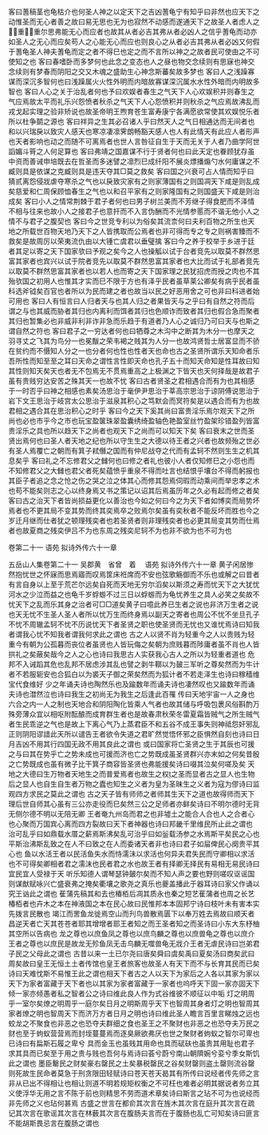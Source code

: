 <!-- { "loadSidebar": true } -->
客曰蓍稿茎也龟枯介也何圣人神之以定天下之吉凶蓍龟宁有知乎曰非然也应天下之动惟圣而无心者善之故曰易无思也无为也寂然不动感而遂通天下之故圣人者虑人之&#62699;&#63140;重&#62699;&#63140;重尔思弗能无心而应者也故其从者必吉其弗从者必凶人之信乎蓍龟而动亦如圣人之无心而应矣苟人之心能无心而应也则良心之从者必吉其弗从者必凶又何假于蓍龟圣人神夫蓍龟而定之者不得巳也定之而不言所以神之之故者民可使由之不可使知之也
客曰春嗜卧而多梦何也此念之变态也人之昼也物交念续则有思寐也神交念续则有梦春而阴阳之交又木魂之盛助生心神念斯蕃矣故多梦也
客曰人之浅躁寡谋而深沉多智何也曰浅躁属火火性外明而内暗故寡谋深沉属水水性外暗而内明故多智也
客曰人心之关于治乱者何也予曰欢娱者春生之气天下人心欢娱积并则春生之气应焉故太平而礼乐兴怨愤者秋杀之气天下人心怨愤积并则秋杀之气应焉故沸乱而戎戈起实理之验非矫说也故圣帝明王煦育苍生富寿康宁各满愿欲常使其欢娱悦乐者所以杜争鬬之源也
客曰祥异之生其必召诸人乎曰然天人之气日相通达而无间者也和以兴瑞戾以致灾人感天也寒凉凄凛霁朗畅豁天感人也人有此情天有此应人者形声也天者影响也动之而随不可离焉者也世人言咎征自生于天而无关于人者乃曲学阿世謟媚斗筲之人何足算也
客曰弗靖之国嘉谋不行于贤者何也曰此天定也眷顾犹存虽中资而善诫申培既去在哲圣而多迷譬之凛烈巳成纤阳不展炎熛播煽勺水何庸谋之不臧则具是依谋之克臧则具是违天夺其□莫之救矣
客曰国之兴衰可占人情而知乎曰猜贰离怨侵戕虐夺寒杀之气也以戾致灾家有之则家薄国有之则国凋天下咸是则乱成矣慈爱和仁周保顾恤春生之气也以和召平家有之则家隆国有之则国盛天下咸是则治成矣
客曰小人之情常荆棘于君子者何也曰男子树兰美而不芳继子得食肥而不泽情不相与往来也故小人之接君子也意扞而不入言伪酬而不光情参慝而不谐无他小人之情不与君子之腹契也
客曰今之世竞专利以为俗矣其流柰何曰夫利百物之所生也天地之所载世百物天地乃天下之人皆携取而公焉者也非可得而专之专之则祸害臻而不救矣是故周厉以荣夷流仇由以大锺亡虞君以垂璧擒
客曰今之养于校举于乡进于廷者其足以寄之天下国家欤曰予观之矣今之人也操觚以试于台者竞先以取莫不群然思富其家者也宾兴以试于院者竞先以取莫不群然思富其家者也大比而试于礼部者竞先以取莫不群然思富其家者也以若人也而寄之天下国家理之民犹招虎而授之肉也不其殆欤国之初用人也惟其才实而巳不限于方也有泽乎民者虽草莱公卿矣有病乎民者虽科选斧钺矣百官也者所以为民而建之者也故当以民之好恶用舍之可也非曰科进者始可用也
客曰人有恒言曰人归者天与也其人归之者果皆天与之乎曰有自然之符而后谓之与也其威而胁者其归也内离利而饵者其归也色顺诈而致者其归也假合急而聚者其归也暂集必也非威非利非诈非急而乐趋于有道者乃人心之诚归乃可曰天与也斯之谓自然之符也
客曰君子之一穷达者何也曰牺尊之木沟中之断其为木分一也摩天之羽寻丈之飞其为鸟分一也冕黻之荣韦褐之贱其为人分一也故鸿贤哲士居富显而不骄在贫约而不慑知人分之一也分者何也性也性者天也命也古之圣贤所谓乐天知命者乐吾所性而知至至之耳曰天命之谓性言性即天命也孔子五十而知天命知是性耳故曰知其性则知天矣天也者无不包焉无不贯焉重高之上极渊之下皆天也天何择哉是故君子虽有贵贱穷达安苦之殊其天一也故不忧
客曰古者贤圣之君相遇合而有为也其相感于一时否乎曰神之相感也素矣汤思治于毫伊尹思治于莘高宗思治于谅阴傅说思治于岩下文王思治于岐宫太公思治于滋泉其积心之笃默会而冥符矣是以遇合而有为也故君相之遇合其在思治积心之时乎
客曰今之天下奚其尚曰富贵淫乐焉尔观天下之所尚也必也市乎今之市也玩宝盈箧珠翠盈囊绣绮盈轴色艳盈室丝竹盈架珍错盈列皆富贵淫乐之具也所以趋天下之尚者也观天下之尚而可以知天下矣
客曰衰末之世而圣贤出焉何也曰圣人者天地之纪也所以守生生之大德以待王者之兴者也故频殆之世必有圣人焉覆亡之朝而有箕子弒僭之国而有仲尼战夺之代而有孟轲不然则生生之机其息矣乎
客曰礼之不忘修君父之雠何也曰修之者礼也彼小人者仅知修巳之小怨也而不知修君父之大雠也君父者死矣蕴愤乎重泉不得而吐言也结恨乎壤台不得而躬报也其臣子者追之念之怆之伤之哭之泣之体其心而修其怨焉伺瑕而动乘间而举忠孝之术也苟不能矣则志之心以终身焉又书之策记以诏其后焉虽历年之久必有起而修之者矣
客曰古之治天下者皆尚损益更化以善治也今如之何曰今之为天下者如博奕而局势坏焉者也不更其局不变其势而终其奕焉卒之败焉尔矣虽有奕秋者不能反坏而胜也今之岁迁月继而仕者犹之顿理残奕者也若圣贤者则非理残奕者也必更其局变其势而仕焉者也故夏商之残奕伊吕不为也东周之残奕尼轲不为也非不欲为也不可为也

卷第二十一
语苑 
拟诗外传六十一章

五岳山人集卷第二十一 吴郡黄　省曾　着 　语苑
拟诗外传六十一章
黄子闲居惨然抱忧世之怀寐而思焉寤而叹焉筐床袵席而不安也弦歌觞御而不乐也或解之曰昔者有言自身以上至于荒芒尔远矣自死而天地无穷尔滔矣以斯须之寿而忧天下之大犹忧河水之少泣而益之也龟千岁蜉蝣不过三日以蜉蝣而为龟忧养生之具人必笑之矣故不忧天下之乱而乐其身之治者可□□道矣黄子曰噫此养已生者之说也非济万生者之说也天无忧不生圣人圣人者所以忧万生而终身焉以副天之寄者也周公不忧不坐旦孔子不忧不周辙孟轲不忧不历说忧天下者圣贤之职也使圣贤而无忧也又谁忧焉诗曰知我者谓我心忧不知我者谓我何求此之谓也
古之人以贤不肖为轻重今之人以贵贱为轻重今有朝为公孤暮而丧位者虽贤也人皆玩侮之矣朝为庶贱暮而陟庸者虽不肖也人皆拱礼之矣蔽矣哉今之人之心也诗曰我思古人实获我心古人之所以为轻重者道也
危邦不入诫蹈其危也乱邦不居虑涉其乱也譬之剥牛鞹以为皷三军听之尊矣然而为牛计者不若服轭安也合狐白以为裘天子御之荣矣然而为狐计者不若走泽生也诗曰稼穑维宝代食维好
少之年诵夫诗也陶然乐也及踰数年而诵夫诗也凄然叹也又踰数年而诵夫诗也澘然泣也诗曰我生之初尚无为我生之后逢此百罹
传曰天地宇宙一人之身也六合之内一人之制也天地合和阴阳陶化皆乘人气者也故其储与呼吸包褁风俗斟酌万殊旁薄众宜以相呕附酝酿而成育群生者也是故春肃秋荣冬雷夏霜皆贼气之所生贼气者生民乖逆之气也是故上下离心气乃上蒸君臣不和五谷不成王事失则神祗怨奸邪乱正则阴阳谬諎此天所以谴告王者欲令失道之君旷然觉悟怀邪之臣惧然自刻也诗曰日月吉凶不用其行四国无政不用其良此之谓也
或曰国家将亡圣贤之生于其辰也可援之与曰其在势乎亡之势未成也可援而济也亡之势既成虽圣贤群兴亦末如之何矣昔殷之亡势既成也虽有微子比干箕子商容皆圣贤也弗能援矣诗曰啜其泣矣何嗟及矣
天地之大德曰生万物者天地生之而普爱焉者也故生之权&#60960;之圣而显者古之显人也生物后之显人也自生自生者万物之蠹也知生之义者为皇为圣昧生之义者为寇为僇诗曰监观四方求民之莫此之谓也
古之天子皆有师师之者师其生天下之道也故得师而天下理后世自师其心虽有三公亦走役而巳矣然三公之足师者亦鲜矣诗曰不明尔德时无背无侧尔德不明以无陪无卿
王者奄九州岛而君之也非墟土之能合人合也人之合者心也心聚而万国宾心离而四方裂故曰天下者神器也诗曰邦畿千里维民所止此之谓也
治可乱乎曰如鼎载水厝之薪焉斯沸矣乱可治乎曰如釡载汤参之水焉斯平矣民之心也平斯治沸斯乱致之在人不曰致之在人而委诸天者非也诗曰君子如屇俾民心阕贵平其心也
鱼以水活王者以民活鱼失水而恃濡沬以求活也何异夫君失民而守卿相以求活也不可得矣卿相者君之濡沫也民者君之水也故王者有择卿无择民有易相无易民诗曰宜民宜人受禄于天
听乐知德人谓琴瑟钟皷尔矣而不知人声之要也野则嗟叹讴谣国则谋猷赋咏兴亡盛衰弗之掩矣衢壤之歌尧之真乐也夔盖播此于器耳诗曰家父作诵以究王讻此之谓也
萑蒲先稿其和去也椿栢后凋其质永也秦之短艺萑蒲者也周之长艺椿栢者也卉木之本在神液国之本在民心故曰民惟邦本本固邦宁诗曰枝叶未有害本实先拨言民散也
竭江而罟鱼龙徙焉空山而刋鸟兽散焉匮下以奉万姓去焉故曰顺天者昌逆天者亡天其苍苍者耶其增增者耶王者知之而王圣者知之而圣诗曰小东大东杼柚其空所以告病也
龙之尊也以庶鱼凤之尊也以庶鸟麟之尊也以庶兽龟之尊也以庶介王者之尊也以庶民是故龙无殄鱼凤无击鸟麟无噬兽龟无戕介王者无虐民诗曰岂弟君子民之父母此之谓也
古昔以来一土已尔尧曰唐矣舜曰虞矣禹曰夏矣汤曰商矣武曰周矣故曰皇王无恒土土者传馆也皇王者旅客也故圣人有天下而不与长育其民而已矣诗曰天难忱斯不易惟王此之谓也相天下者古之人以天下为家后之人各以其家为家以天下为家者富藏于天下者也以其家为家者富藏于一家者也呜呼天下固一家亦固天下倾一家亦倾愚者私之智者公之诗曰维此良人作为式谷维彼不顺征以中垢
灯之明周乎一室尔矣燎之明周乎一庭尔矣日月之明斯周乎天下也智周其身者灯之明也智周其家者燎之明也智周天下而济万方者日月之明也诗曰维此圣人瞻言百里言睇烛之远也蛟龙之不聚食也非恶之也恐夺夫群细之食也圣王之不聚财也非恶之也恐夺夫万民之财也至于蚼蚁营营焉而封垤蔓蔓焉而逐臭厥欲弗厌也世之聚财者蚼蚁之智尔可卑也已诗曰有扁斯石履之卑兮
具而金玉也虽贱其用命也具而碔砆也虽贵其用耻也君子求其具而已矣至于用之贵与贱也吾何与焉诗曰荟兮蔚兮南山朝隮婉兮娈兮季女斯饥此之谓也
墨臣罊民之财矣豪右罄民之土矣暴税罄民之谷矣财罄则盗土罄则流谷罄则死故生民命者莫急于刑贪限田轻赋诗曰苍天苍天曷其有所传曰说经者传先师之言非从已出不得相让也相让则道不明若规矩权衡之不可枉也难者必明其据说者务立其义使浮华无用之言不陈于前也则精思不劳而道术章矣诗曰斯言之玷不可为也说经而非先师之义也玷何甚焉
古盛之世言在都俞其次言在旌木其次言在庭升其次言在疏记其次言在歌谣其次言在林薮其次言在腹肠夫言而在于腹肠也乱亡可知矣诗曰匪言不能胡斯畏忌言在腹肠之谓也
